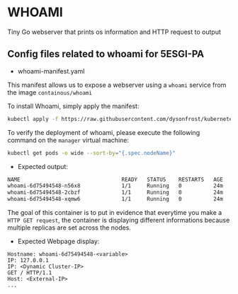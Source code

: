 # WHOAMI
Tiny Go webserver that prints os information and HTTP request to output


## Config files related to whoami for 5ESGI-PA

- whoami-manifest.yaml

This manifest allows us to expose a webserver using a `whoami` service from the image `containous/whoami`

To install Whoami, simply apply the manifest:

```sh
kubectl apply -f https://raw.githubusercontent.com/dysonfrost/kubernetes/master/whoami/whoami-manifest.yaml
```

To verify the deployment of whoami, please execute the following command on the `manager` virtual machine:

```sh
kubectl get pods -o wide --sort-by="{.spec.nodeName}"
```

- Expected output:
```sh
NAME                                READY   STATUS    RESTARTS   AGE    IP           NODE             NOMINATED NODE   READINESS GATES
whoami-6d75494548-n56x8             1/1     Running   0          24m    10.1.1.22    juju-ea0acb-11   <none>           <none>
whoami-6d75494548-2cbzf             1/1     Running   0          24m    10.1.22.24   juju-ea0acb-12   <none>           <none>
whoami-6d75494548-xqmw6             1/1     Running   0          24m    10.1.91.22   juju-ea0acb-13   <none>           <none>

```

The goal of this container is to put in evidence that everytime you make a `HTTP GET request`, the container is displaying different informations because multiple replicas are set across the nodes.

- Expected Webpage display:

```
Hostname: whoami-6d75494548-<variable>
IP: 127.0.0.1
IP: <Dynamic Cluster-IP>
GET / HTTP/1.1
Host: <External-IP>
...
```


